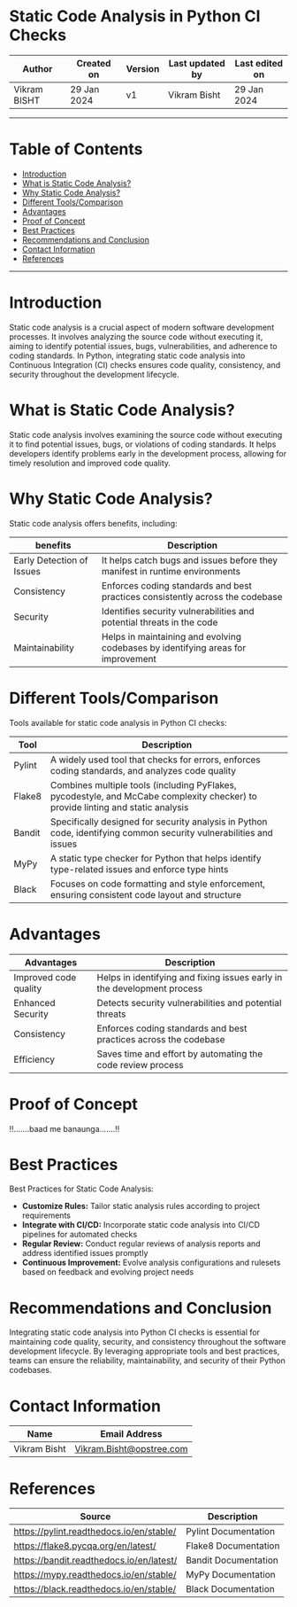 # Static Code Analysis in Python CI Checks

|   Author     |  Created on   |  Version   | Last updated by | Last edited on |
| ------------ | --------------| -----------|---------------- |--------------- |
| Vikram BISHT | 29 Jan 2024   |     v1     | Vikram Bisht    | 29 Jan 2024    |

---
# Table of Contents 
+ [Introduction](#Introduction)
+ [What is Static Code Analysis?](#What-is-Static-Code-Analysis?)
+ [Why Static Code Analysis?](Why-Static-Code-Analysis?)
+ [Different Tools/Comparison](#Different-Tools/Comparison)
+ [Advantages](#Advantages)
+ [Proof of Concept](#Proof-of-Concept)
+ [Best Practices](Best-Practices)
+ [Recommendations and Conclusion](#Recommendations-and-Conclusion)
+ [Contact Information](#contact-information)
+ [References](#References)
***


# Introduction
Static code analysis is a crucial aspect of modern software development processes. It involves analyzing the source code without executing it, aiming to identify potential issues, bugs, vulnerabilities, and adherence to coding standards. In Python, integrating static code analysis into Continuous Integration (CI) checks ensures code quality, consistency, and security throughout the development lifecycle.

# What is Static Code Analysis?

Static code analysis involves examining the source code without executing it to find potential issues, bugs, or violations of coding standards. It helps developers identify problems early in the development process, allowing for timely resolution and improved code quality.

# Why Static Code Analysis?
Static code analysis offers benefits, including:

|  benefits                    |        Description                                                               |
| ------------                 | ----------------------------------------------------------------------------     |
| Early Detection of Issues    | It helps catch bugs and issues before they manifest in runtime environments      |  
| Consistency                  | Enforces coding standards and best practices consistently across the codebase    |
| Security                     | Identifies security vulnerabilities and potential threats in the code            |
| Maintainability              | Helps in maintaining and evolving codebases by identifying areas for improvement |


# Different Tools/Comparison
Tools available for static code analysis in Python CI checks:

|  Tool                  |        Description                                                                                                                    |
| ------------           | ---------------------------------------------------------------------------------------------------------                             |
| Pylint                 | A widely used tool that checks for errors, enforces coding standards, and analyzes code quality                                       |  
| Flake8                 | Combines multiple tools (including PyFlakes, pycodestyle, and McCabe complexity checker) to provide linting and static analysis       |
| Bandit                 | Specifically designed for security analysis in Python code, identifying common security vulnerabilities and issues                    |
| MyPy                   |  A static type checker for Python that helps identify type-related issues and enforce type hints                                      | 
| Black                  | Focuses on code formatting and style enforcement, ensuring consistent code layout and structure                                       |

# Advantages

|  Advantages              |        Description                                                         |
| ------------             | ------------------------------------------------------------------------   |
| Improved code quality    | Helps in identifying and fixing issues early in the development process    |  
| Enhanced Security        | Detects security vulnerabilities and potential threats                     |
| Consistency              | Enforces coding standards and best practices across the codebase           |
| Efficiency               | Saves time and effort by automating the code review process                |

# Proof of Concept

!!.......baad me banaunga.......!!

# Best Practices

 Best Practices for Static Code Analysis: 
* **Customize Rules:** Tailor static analysis rules according to project requirements
* **Integrate with CI/CD:** Incorporate static code analysis into CI/CD pipelines for automated checks
* **Regular Review:** Conduct regular reviews of analysis reports and address identified issues promptly
* **Continuous Improvement:** Evolve analysis configurations and rulesets based on feedback and evolving project needs

 # Recommendations and Conclusion

Integrating static code analysis into Python CI checks is essential for maintaining code quality, security, and consistency throughout the software development lifecycle. By leveraging appropriate tools and best practices, teams can ensure the reliability, maintainability, and security of their Python codebases.

# Contact Information

|  Name                     |        	Email Address           |
| ------------              | --------------------------------|
| Vikram Bisht              |  Vikram.Bisht@opstree.com       |  

# References

|  Source                                                                                 |        Description      |
| ------------                                                                            | ----------------------- |
| https://pylint.readthedocs.io/en/stable/                                                | Pylint Documentation    |  
| https://flake8.pycqa.org/en/latest/                                                     | Flake8 Documentation    |	
| https://bandit.readthedocs.io/en/latest/                                                | Bandit Documentation    |
| https://mypy.readthedocs.io/en/stable/                                                  | MyPy Documentation      |	
| https://black.readthedocs.io/en/stable/                                                 | Black Documentation     |
